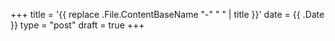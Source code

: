 +++
title = '{{ replace .File.ContentBaseName "-" " " | title }}'
date = {{ .Date }}
type = "post"
draft = true
+++

